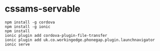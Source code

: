 # cssams-servable

    npm install -g cordova
    npm install -g ionic
    npm install
    ionic plugin add cordova-plugin-file-transfer
    ionic plugin add uk.co.workingedge.phonegap.plugin.launchnavigator
    ionic serve
